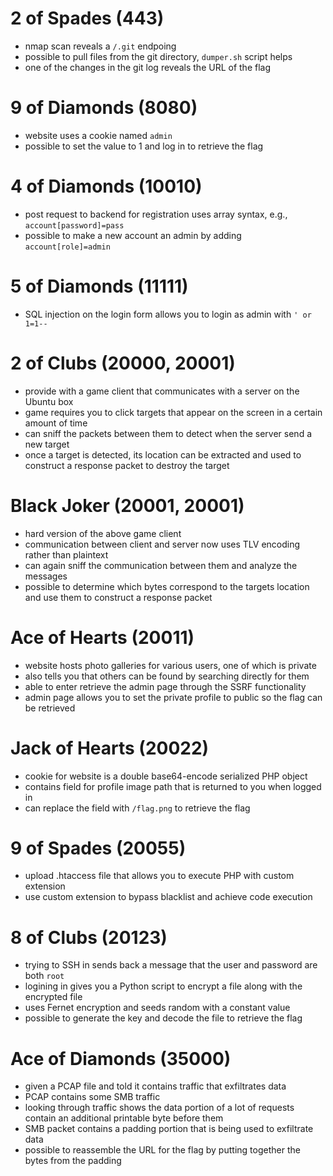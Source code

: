 # 2 of Spades (443)
- nmap scan reveals a `/.git` endpoing
- possible to pull files from the git directory, `dumper.sh` script helps
- one of the changes in the git log reveals the URL of the flag

# 9 of Diamonds (8080)
- website uses a cookie named `admin`
- possible to set the value to 1 and log in to retrieve the flag

# 4 of Diamonds (10010)
- post request to backend for registration uses array syntax, e.g., `account[password]=pass`
- possible to make a new account an admin by adding `account[role]=admin`

# 5 of Diamonds (11111)
- SQL injection on the login form allows you to login as admin with `' or 1=1--`

# 2 of Clubs (20000, 20001)
- provide with a game client that communicates with a server on the Ubuntu box
- game requires you to click targets that appear on the screen in a certain amount of time
- can sniff the packets between them to detect when the server send a new target
- once a target is detected, its location can be extracted and used to construct a response packet to destroy the target

# Black Joker (20001, 20001)
- hard version of the above game client
- communication between client and server now uses TLV encoding rather than plaintext
- can again sniff the communication between them and analyze the messages
- possible to determine which bytes correspond to the targets location and use them to construct a response packet

# Ace of Hearts (20011)
- website hosts photo galleries for various users, one of which is private
- also tells you that others can be found by searching directly for them
- able to enter retrieve the admin page through the SSRF functionality
- admin page allows you to set the private profile to public so the flag can be retrieved

# Jack of Hearts (20022)
- cookie for website is a double base64-encode serialized PHP object
- contains field for profile image path that is returned to you when logged in
- can replace the field with `/flag.png` to retrieve the flag

# 9 of Spades (20055)
- upload .htaccess file that allows you to execute PHP with custom extension
- use custom extension to bypass blacklist and achieve code execution

# 8 of Clubs (20123)
- trying to SSH in sends back a message that the user and password are both `root`
- logining in gives you a Python script to encrypt a file along with the encrypted file
- uses Fernet encryption and seeds random with a constant value
- possible to generate the key and decode the file to retrieve the flag

# Ace of Diamonds (35000)
- given a PCAP file and told it contains traffic that exfiltrates data
- PCAP contains some SMB traffic
- looking through traffic shows the data portion of a lot of requests contain an additional printable byte before them
- SMB packet contains a padding portion that is being used to exfiltrate data
- possible to reassemble the URL for the flag by putting together the bytes from the padding
